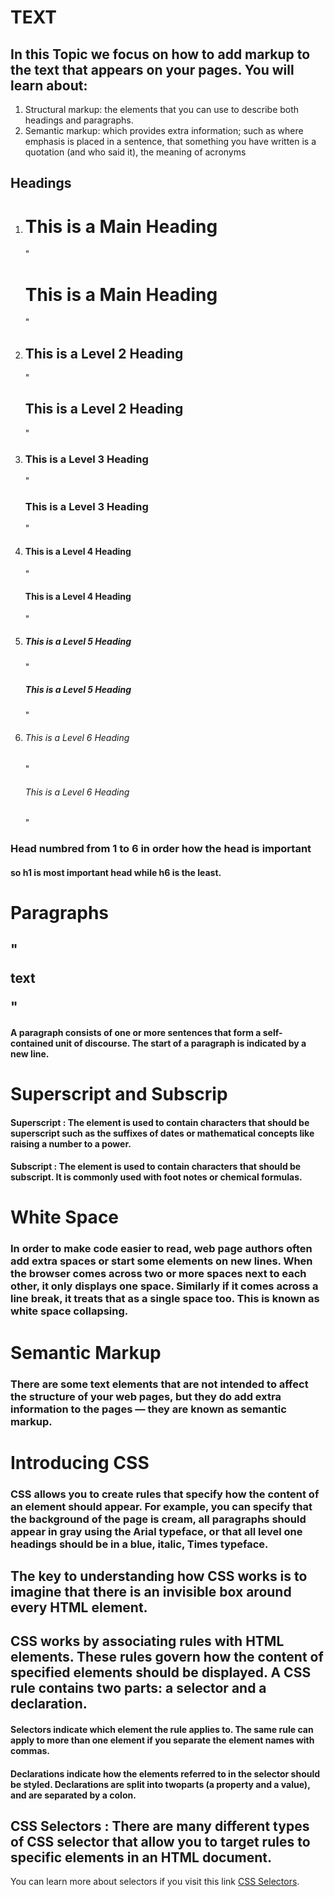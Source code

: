 # TEXT 
## In this Topic we focus on how to add markup to the text that appears on your pages. You will learn about:
1. Structural markup: the elements that you can use to
describe both headings and paragraphs.
2. Semantic markup: which provides extra information; such
as where emphasis is placed in a sentence, that something
you have written is a quotation (and who said it), the
meaning of acronyms

## Headings
1. <h1>This is a Main Heading</h1> "<h1>This is a Main Heading</h1>"
2. <h2>This is a Level 2 Heading</h2> "<h2>This is a Level 2 Heading</h2>"
3. <h3>This is a Level 3 Heading</h3> "<h3>This is a Level 3 Heading</h3>"             
4. <h4>This is a Level 4 Heading</h4> "<h4>This is a Level 4 Heading</h4>"
5. <h5>This is a Level 5 Heading</h5> "<h5>This is a Level 5 Heading</h5>"
6. <h6>This is a Level 6 Heading</h6> "<h6>This is a Level 6 Heading</h6>"
### Head numbred from 1 to 6 in order how the head is important
#### so h1 is most important head while h6 is the least.
# Paragraphs
## "<p>text</p>"
#### A paragraph consists of one or more sentences that form a self-contained unit of discourse. The start of a paragraph is indicated by a new line.
# Superscript and Subscrip 
#### Superscript : The  element is used to contain characters that should be superscript such as the suffixes of dates or mathematical concepts like raising a number to a power.
#### Subscript : The  element is used to contain characters that should be subscript. It is commonly used with foot notes or chemical formulas.
# White Space 
### In order to make code easier to read, web page authors often add extra spaces or start some elements on new lines. When the browser comes across two or more spaces next to each other, it only displays one space. Similarly if it comes across a line break, it treats that as a single space too. This is known as white space collapsing.
# Semantic Markup 
### There are some text elements that are not intended to affect the structure of your web pages, but they do add extra information to the pages — they are known as semantic markup.

# Introducing CSS 
### CSS allows you to create rules that specify how the content of an element should appear. For example, you can specify that the background of the page is cream, all paragraphs should appear in gray using the Arial typeface, or that all level one headings should be in a blue, italic, Times typeface.
## The key to understanding how CSS works is to imagine that there is an invisible box around every HTML element.
## CSS works by associating rules with HTML elements. These rules govern how the content of specified elements should be displayed. A CSS rule contains two parts: a selector and a declaration.
#### Selectors indicate which element the rule applies to. The same rule can apply to more than one element if you separate the element names with commas.
#### Declarations indicate how the elements referred to in the selector should be styled. Declarations are split into twoparts (a property and a value), and are separated by a colon.
## CSS Selectors : There are many different types of CSS selector that allow you to target rules to specific elements in an HTML document.
You can learn more about selectors if you visit this link [CSS Selectors](https://www.w3schools.com/cssref/css_selectors.asp).







